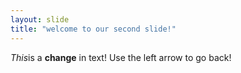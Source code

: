 ```yaml
---
layout: slide
title: "welcome to our second slide!"
---
```

*This*is a **change** in text!
Use the left arrow to go back!
